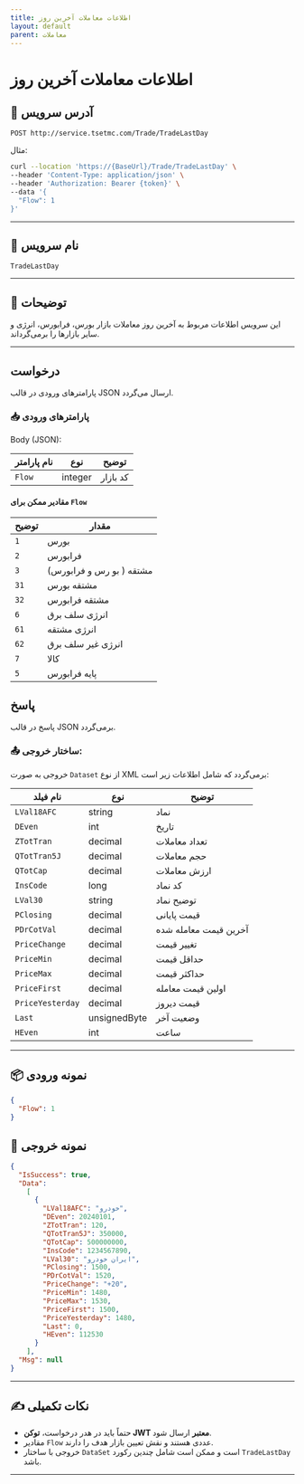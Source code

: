 ```yaml
---
title: اطلاعات معاملات آخرین روز
layout: default
parent: معاملات
---
```


# اطلاعات معاملات آخرین روز

## 📌 آدرس سرویس

```http
POST http://service.tsetmc.com/Trade/TradeLastDay
```

مثال:

```bash
curl --location 'https://{BaseUrl}/Trade/TradeLastDay' \
--header 'Content-Type: application/json' \
--header 'Authorization: Bearer {token}' \
--data '{
  "Flow": 1
}'
```  

---

## 🧾 نام سرویس

`TradeLastDay`

---

## 🎯 توضیحات

این سرویس اطلاعات مربوط به آخرین روز معاملات بازار بورس، فرابورس، انرژی و سایر بازارها را برمی‌گرداند.

---

## درخواست

پارامترهای ورودی در قالب JSON ارسال می‌گردد.

### 📥 پارامترهای ورودی

Body (JSON):

| نام پارامتر | نوع     | توضیح                                                                                                                                           |
| ----------- | ------- | --------- |
| `Flow`      | integer | کد بازار |

#### مقادیر ممکن برای `Flow`

| توضیح | مقدار |
|-------|-------|
| `1`  | بورس |
| `2`  | فرابورس |
| `3` |  مشتقه ( بو رس و فرابورس) |
| `31` |  مشتقه بورس |
| `32` |  مشتقه فرابورس |
| `6` |  انرژی سلف برق |
| `61` |  انرژی مشتقه |
| `62` |  انرژی غیر سلف برق |
| `7` | کالا |
| `5` | پایه فرابورس |

## پاسخ

پاسخ در قالب JSON برمی‌گردد.

### 📤 ساختار خروجی:

خروجی به صورت `Dataset` از نوع XML برمی‌گردد که شامل اطلاعات زیر است:

| نام فیلد         | نوع          | توضیح                 |
| ---------------- | ------------ | --------------------- |
| `LVal18AFC`      | string       | نماد                  |
| `DEven`          | int          | تاریخ                 |
| `ZTotTran`       | decimal      | تعداد معاملات         |
| `QTotTran5J`     | decimal      | حجم معاملات           |
| `QTotCap`        | decimal      | ارزش معاملات          |
| `InsCode`        | long         | کد نماد               |
| `LVal30`         | string       | توضیح نماد            |
| `PClosing`       | decimal      | قیمت پایانی           |
| `PDrCotVal`      | decimal      | آخرین قیمت معامله شده |
| `PriceChange`    | decimal      | تغییر قیمت            |
| `PriceMin`       | decimal      | حداقل قیمت            |
| `PriceMax`       | decimal      | حداکثر قیمت           |
| `PriceFirst`     | decimal      | اولین قیمت معامله     |
| `PriceYesterday` | decimal      | قیمت دیروز            |
| `Last`           | unsignedByte | وضعیت آخر             |
| `HEven`          | int          | ساعت                  |

---

## 📦 نمونه ورودی 

```json
{
  "Flow": 1
}
```

## 📄 نمونه خروجی

```json
{
  "IsSuccess": true,
  "Data":
    [
      {
        "LVal18AFC": "خودرو",
        "DEven": 20240101,
        "ZTotTran": 120,
        "QTotTran5J": 350000,
        "QTotCap": 500000000,
        "InsCode": 1234567890,
        "LVal30": "ایران خودرو",
        "PClosing": 1500,
        "PDrCotVal": 1520,
        "PriceChange": "+20",
        "PriceMin": 1480,
        "PriceMax": 1530,
        "PriceFirst": 1500,
        "PriceYesterday": 1480,
        "Last": 0,
        "HEven": 112530
      }
    ],
  "Msg": null
}

```

---

## ✍️ نکات تکمیلی

- حتماً باید در هدر درخواست، **توکن JWT معتبر** ارسال شود.
- مقادیر `Flow` عددی هستند و نقش تعیین بازار هدف را دارند.
- خروجی با ساختار `DataSet` است و ممکن است شامل چندین رکورد `TradeLastDay` باشد.

---

